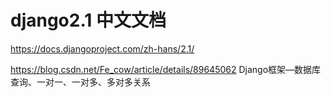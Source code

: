 # django2.1 中文文档

https://docs.djangoproject.com/zh-hans/2.1/


https://blog.csdn.net/Fe_cow/article/details/89645062   Django框架—数据库查询、一对一、一对多、多对多关系
